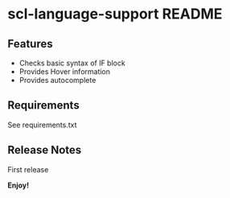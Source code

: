 # scl-language-support README

## Features

- Checks basic syntax of IF block
- Provides Hover information
- Provides autocomplete

## Requirements

See requirements.txt

## Release Notes

First release

**Enjoy!**
